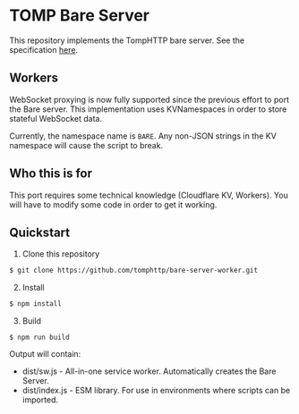 # TOMP Bare Server

This repository implements the TompHTTP bare server. See the specification [here](https://github.com/tomphttp/specifications/blob/master/BareServer.md).

## Workers

WebSocket proxying is now fully supported since the previous effort to port the Bare server. This implementation uses KVNamespaces in order to store stateful WebSocket data.

Currently, the namespace name is `BARE`. Any non-JSON strings in the KV namespace will cause the script to break.

## Who this is for

This port requires some technical knowledge (Cloudflare KV, Workers). You will have to modify some code in order to get it working.

## Quickstart

1. Clone this repository

```sh
$ git clone https://github.com/tomphttp/bare-server-worker.git
```

2. Install

```sh
$ npm install
```

3. Build

```
$ npm run build
```

Output will contain:

- dist/sw.js - All-in-one service worker. Automatically creates the Bare Server.
- dist/index.js - ESM library. For use in environments where scripts can be imported.
